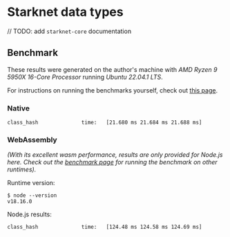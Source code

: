 # Starknet data types

// TODO: add `starknet-core` documentation

## Benchmark

These results were generated on the author's machine with _AMD Ryzen 9 5950X 16-Core Processor_ running _Ubuntu 22.04.1 LTS_.

For instructions on running the benchmarks yourself, check out [this page](../BENCHMARK.md).

### Native

```log
class_hash              time:   [21.680 ms 21.684 ms 21.688 ms]
```

### WebAssembly

_(With its excellent wasm performance, results are only provided for Node.js here. Check out the [benchmark page](../BENCHMARK.md) for running the benchmark on other runtimes)._

Runtime version:

```console
$ node --version
v18.16.0
```

Node.js results:

```log
class_hash              time:   [124.48 ms 124.58 ms 124.69 ms]
```
